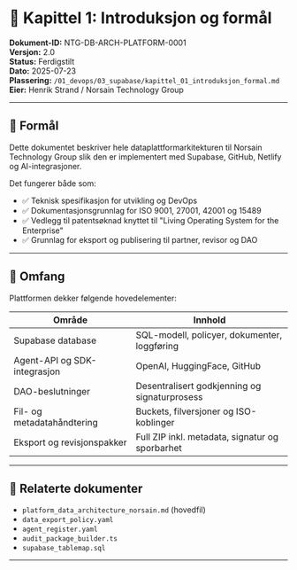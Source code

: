 # 📘 Kapittel 1: Introduksjon og formål

**Dokument-ID:** NTG-DB-ARCH-PLATFORM-0001  
**Versjon:** 2.0  
**Status:** Ferdigstilt  
**Dato:** 2025-07-23  
**Plassering:** `/01_devops/03_supabase/kapittel_01_introduksjon_formal.md`  
**Eier:** Henrik Strand / Norsain Technology Group  

---

## 🎯 Formål

Dette dokumentet beskriver hele dataplattformarkitekturen til Norsain Technology Group slik den er implementert med Supabase, GitHub, Netlify og AI-integrasjoner.  

Det fungerer både som:
- ✅ Teknisk spesifikasjon for utvikling og DevOps
- ✅ Dokumentasjonsgrunnlag for ISO 9001, 27001, 42001 og 15489
- ✅ Vedlegg til patentsøknad knyttet til "Living Operating System for the Enterprise"
- ✅ Grunnlag for eksport og publisering til partner, revisor og DAO

---

## 🧱 Omfang

Plattformen dekker følgende hovedelementer:

| Område                       | Innhold                                                                 |
|-----------------------------|-------------------------------------------------------------------------|
| Supabase database           | SQL-modell, policyer, dokumenter, loggføring                            |
| Agent-API og SDK-integrasjon| OpenAI, HuggingFace, GitHub                                             |
| DAO-beslutninger            | Desentralisert godkjenning og signaturprosess                           |
| Fil- og metadatahåndtering | Buckets, filversjoner og ISO-koblinger                                 |
| Eksport og revisjonspakker | Full ZIP inkl. metadata, signatur og sporbarhet                         |

---

## 📎 Relaterte dokumenter

- `platform_data_architecture_norsain.md` (hovedfil)
- `data_export_policy.yaml`
- `agent_register.yaml`
- `audit_package_builder.ts`
- `supabase_tablemap.sql`

---